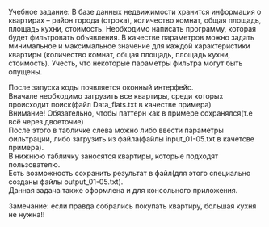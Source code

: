 Учебное задание: 
В базе данных недвижимости хранится информация о квартирах – район города (строка), количество комнат, общая площадь, площадь кухни, стоимость.  Необходимо написать программу, которая будет фильтровать объявления. В качестве параметров можно задать минимальное и максимальное значение для каждой характеристики квартиры (количество комнат, общая площадь, площадь кухни, стоимость). Учесть, что некоторые параметры фильтра могут быть опущены.

После запуска коды появляется оконный интерфейс.  
Вначале необходимо загрузить все квартиры, среди которых происходит поиск(файл Data_flats.txt в качестве примера)  
Внимание! Обязательно, чтобы паттерн как в примере сохранялся(т.е всё через двоеточие)  
После этого в табличке слева можно либо ввести параметры фильтрации, либо загрузить из файла(файлы input_01-05.txt в качетсве примера).  
В нижнюю табличку заносятся квартиры, которые подходят пользователю.  
Есть возможность сохранить результат в файл(для этого специально созданы файлы output_01-05.txt).  
Данная задача также оформлена и для консольного приложения.  

Замечание: если правда собрались покупать квартиру, большая кухня не нужна!!
